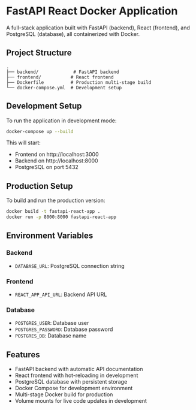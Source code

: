 # FastAPI React Docker Application

A full-stack application built with FastAPI (backend), React (frontend), and PostgreSQL (database), all containerized with Docker.

## Project Structure

```
.
├── backend/             # FastAPI backend
├── frontend/           # React frontend
├── Dockerfile          # Production multi-stage build
└── docker-compose.yml  # Development setup
```

## Development Setup

To run the application in development mode:

```bash
docker-compose up --build
```

This will start:
- Frontend on http://localhost:3000
- Backend on http://localhost:8000
- PostgreSQL on port 5432

## Production Setup

To build and run the production version:

```bash
docker build -t fastapi-react-app .
docker run -p 8000:8000 fastapi-react-app
```

## Environment Variables

### Backend
- `DATABASE_URL`: PostgreSQL connection string

### Frontend
- `REACT_APP_API_URL`: Backend API URL

### Database
- `POSTGRES_USER`: Database user
- `POSTGRES_PASSWORD`: Database password
- `POSTGRES_DB`: Database name

## Features

- FastAPI backend with automatic API documentation
- React frontend with hot-reloading in development
- PostgreSQL database with persistent storage
- Docker Compose for development environment
- Multi-stage Docker build for production
- Volume mounts for live code updates in development